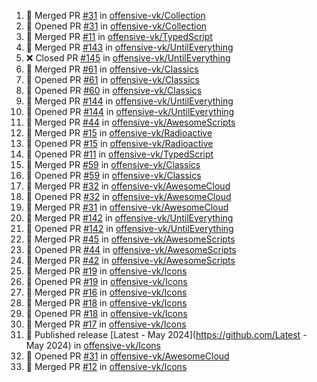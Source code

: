 <!--START_SECTION:activity-->
1. 🎉 Merged PR [#31](https://github.com/offensive-vk/Collection/pull/31) in [offensive-vk/Collection](https://github.com/offensive-vk/Collection)
2. 💪 Opened PR [#31](https://github.com/offensive-vk/Collection/pull/31) in [offensive-vk/Collection](https://github.com/offensive-vk/Collection)
3. 🎉 Merged PR [#11](https://github.com/offensive-vk/TypedScript/pull/11) in [offensive-vk/TypedScript](https://github.com/offensive-vk/TypedScript)
4. 🎉 Merged PR [#143](https://github.com/offensive-vk/UntilEverything/pull/143) in [offensive-vk/UntilEverything](https://github.com/offensive-vk/UntilEverything)
5. ❌ Closed PR [#145](https://github.com/offensive-vk/UntilEverything/pull/145) in [offensive-vk/UntilEverything](https://github.com/offensive-vk/UntilEverything)
6. 🎉 Merged PR [#61](https://github.com/offensive-vk/Classics/pull/61) in [offensive-vk/Classics](https://github.com/offensive-vk/Classics)
7. 💪 Opened PR [#61](https://github.com/offensive-vk/Classics/pull/61) in [offensive-vk/Classics](https://github.com/offensive-vk/Classics)
8. 💪 Opened PR [#60](https://github.com/offensive-vk/Classics/pull/60) in [offensive-vk/Classics](https://github.com/offensive-vk/Classics)
9. 🎉 Merged PR [#144](https://github.com/offensive-vk/UntilEverything/pull/144) in [offensive-vk/UntilEverything](https://github.com/offensive-vk/UntilEverything)
10. 💪 Opened PR [#144](https://github.com/offensive-vk/UntilEverything/pull/144) in [offensive-vk/UntilEverything](https://github.com/offensive-vk/UntilEverything)
11. 🎉 Merged PR [#44](https://github.com/offensive-vk/AwesomeScripts/pull/44) in [offensive-vk/AwesomeScripts](https://github.com/offensive-vk/AwesomeScripts)
12. 🎉 Merged PR [#15](https://github.com/offensive-vk/Radioactive/pull/15) in [offensive-vk/Radioactive](https://github.com/offensive-vk/Radioactive)
13. 💪 Opened PR [#15](https://github.com/offensive-vk/Radioactive/pull/15) in [offensive-vk/Radioactive](https://github.com/offensive-vk/Radioactive)
14. 💪 Opened PR [#11](https://github.com/offensive-vk/TypedScript/pull/11) in [offensive-vk/TypedScript](https://github.com/offensive-vk/TypedScript)
15. 🎉 Merged PR [#59](https://github.com/offensive-vk/Classics/pull/59) in [offensive-vk/Classics](https://github.com/offensive-vk/Classics)
16. 💪 Opened PR [#59](https://github.com/offensive-vk/Classics/pull/59) in [offensive-vk/Classics](https://github.com/offensive-vk/Classics)
17. 🎉 Merged PR [#32](https://github.com/offensive-vk/AwesomeCloud/pull/32) in [offensive-vk/AwesomeCloud](https://github.com/offensive-vk/AwesomeCloud)
18. 💪 Opened PR [#32](https://github.com/offensive-vk/AwesomeCloud/pull/32) in [offensive-vk/AwesomeCloud](https://github.com/offensive-vk/AwesomeCloud)
19. 🎉 Merged PR [#31](https://github.com/offensive-vk/AwesomeCloud/pull/31) in [offensive-vk/AwesomeCloud](https://github.com/offensive-vk/AwesomeCloud)
20. 🎉 Merged PR [#142](https://github.com/offensive-vk/UntilEverything/pull/142) in [offensive-vk/UntilEverything](https://github.com/offensive-vk/UntilEverything)
21. 💪 Opened PR [#142](https://github.com/offensive-vk/UntilEverything/pull/142) in [offensive-vk/UntilEverything](https://github.com/offensive-vk/UntilEverything)
22. 🎉 Merged PR [#45](https://github.com/offensive-vk/AwesomeScripts/pull/45) in [offensive-vk/AwesomeScripts](https://github.com/offensive-vk/AwesomeScripts)
23. 💪 Opened PR [#44](https://github.com/offensive-vk/AwesomeScripts/pull/44) in [offensive-vk/AwesomeScripts](https://github.com/offensive-vk/AwesomeScripts)
24. 🎉 Merged PR [#42](https://github.com/offensive-vk/AwesomeScripts/pull/42) in [offensive-vk/AwesomeScripts](https://github.com/offensive-vk/AwesomeScripts)
25. 🎉 Merged PR [#19](https://github.com/offensive-vk/Icons/pull/19) in [offensive-vk/Icons](https://github.com/offensive-vk/Icons)
26. 💪 Opened PR [#19](https://github.com/offensive-vk/Icons/pull/19) in [offensive-vk/Icons](https://github.com/offensive-vk/Icons)
27. 🎉 Merged PR [#16](https://github.com/offensive-vk/Icons/pull/16) in [offensive-vk/Icons](https://github.com/offensive-vk/Icons)
28. 🎉 Merged PR [#18](https://github.com/offensive-vk/Icons/pull/18) in [offensive-vk/Icons](https://github.com/offensive-vk/Icons)
29. 💪 Opened PR [#18](https://github.com/offensive-vk/Icons/pull/18) in [offensive-vk/Icons](https://github.com/offensive-vk/Icons)
30. 🎉 Merged PR [#17](https://github.com/offensive-vk/Icons/pull/17) in [offensive-vk/Icons](https://github.com/offensive-vk/Icons)
31. 🚀 Published release [Latest - May 2024](https://github.com/Latest - May 2024) in [offensive-vk/Icons](https://github.com/offensive-vk/Icons)
32. 💪 Opened PR [#31](https://github.com/offensive-vk/AwesomeCloud/pull/31) in [offensive-vk/AwesomeCloud](https://github.com/offensive-vk/AwesomeCloud)
33. 🎉 Merged PR [#12](https://github.com/offensive-vk/Icons/pull/12) in [offensive-vk/Icons](https://github.com/offensive-vk/Icons)
<!--END_SECTION:activity-->
